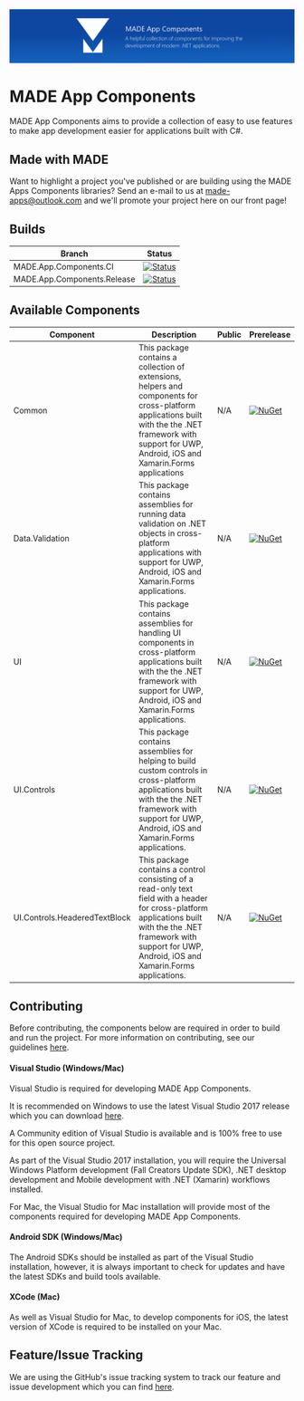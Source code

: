 <img src="ProjectHeroBanner.png" alt="MADE App Components Hero" />

# MADE App Components

MADE App Components aims to provide a collection of easy to use features to make app development easier for applications built with C#.

## Made with MADE

Want to highlight a project you've published or are building using the MADE Apps Components libraries? Send an e-mail to us at made-apps@outlook.com and we'll promote your project here on our front page!

## Builds

| Branch | Status |
| ------ | ------ |
| MADE.App.Components.CI | [![Status](https://jamesmcroft.visualstudio.com/_apis/public/build/definitions/51429873-1f51-4edf-86fa-aac46053f624/18/badge)](https://github.com/MADE-Apps/MADE-App-Components) |
| MADE.App.Components.Release | [![Status](https://jamesmcroft.visualstudio.com/_apis/public/build/definitions/51429873-1f51-4edf-86fa-aac46053f624/20/badge)](https://github.com/MADE-Apps/MADE-App-Components) |

## Available Components

| Component | Description | Public | Prerelease |
| ------ | ------ | ------ | ------ |
| Common | This package contains a collection of extensions, helpers and components for cross-platform applications built with the the .NET framework with support for UWP, Android, iOS and Xamarin.Forms applications | N/A | [![NuGet](https://img.shields.io/nuget/v/MADE.Common.svg)](https://www.nuget.org/packages/MADE.Common/) |
| Data.Validation | This package contains assemblies for running data validation on .NET objects in cross-platform applications with support for UWP, Android, iOS and Xamarin.Forms applications. | N/A | [![NuGet](https://img.shields.io/nuget/v/MADE.Data.Validation.svg)](https://www.nuget.org/packages/MADE.Data.Validation/) |
| UI | This package contains assemblies for handling UI components in cross-platform applications built with the the .NET framework with support for UWP, Android, iOS and Xamarin.Forms applications. | N/A | [![NuGet](https://img.shields.io/nuget/v/MADE.UI.svg)](https://www.nuget.org/packages/MADE.UI/) |
| UI.Controls | This package contains assemblies for helping to build custom controls in cross-platform applications built with the the .NET framework with support for UWP, Android, iOS and Xamarin.Forms applications. | N/A | [![NuGet](https://img.shields.io/nuget/v/MADE.UI.Controls.svg)](https://www.nuget.org/packages/MADE.UI.Controls/) |
| UI.Controls.HeaderedTextBlock | This package contains a control consisting of a read-only text field with a header for cross-platform applications built with the the .NET framework with support for UWP, Android, iOS and Xamarin.Forms applications. | N/A | [![NuGet](https://img.shields.io/nuget/v/MADE.UI.Controls.HeaderedTextBlock.svg)](https://www.nuget.org/packages/MADE.UI.Controls.HeaderedTextBlock/) |

## Contributing

Before contributing, the components below are required in order to build and run the project. For more information on contributing, see our guidelines [here](CONTRIBUTING.md).

#### Visual Studio (Windows/Mac)

Visual Studio is required for developing MADE App Components. 

It is recommended on Windows to use the latest Visual Studio 2017 release which you can download [here](https://www.visualstudio.com/downloads/). 

A Community edition of Visual Studio is available and is 100% free to use for this open source project.

As part of the Visual Studio 2017 installation, you will require the Universal Windows Platform development (Fall Creators Update SDK), .NET desktop development and Mobile development with .NET (Xamarin) workflows installed.

For Mac, the Visual Studio for Mac installation will provide most of the components required for developing MADE App Components.

#### Android SDK (Windows/Mac)
The Android SDKs should be installed as part of the Visual Studio installation, however, it is always important to check for updates and have the latest SDKs and build tools available. 

#### XCode (Mac)
As well as Visual Studio for Mac, to develop components for iOS, the latest version of XCode is required to be installed on your Mac.

## Feature/Issue Tracking

We are using the GitHub's issue tracking system to track our feature and issue development which you can find [here](https://github.com/MADE-Apps/MADE-App-Components/issues).
